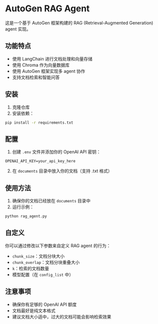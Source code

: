# AutoGen RAG Agent

这是一个基于 AutoGen 框架构建的 RAG (Retrieval-Augmented Generation) agent 实现。

## 功能特点

- 使用 LangChain 进行文档处理和向量存储
- 使用 Chroma 作为向量数据库
- 使用 AutoGen 框架实现多 agent 协作
- 支持文档检索和智能问答

## 安装

1. 克隆仓库
2. 安装依赖：
```bash
pip install -r requirements.txt
```

## 配置

1. 创建 `.env` 文件并添加你的 OpenAI API 密钥：
```
OPENAI_API_KEY=your_api_key_here
```

2. 在 `documents` 目录中放入你的文档（支持 .txt 格式）

## 使用方法

1. 确保你的文档已经放在 `documents` 目录中
2. 运行示例：
```bash
python rag_agent.py
```

## 自定义

你可以通过修改以下参数来自定义 RAG agent 的行为：

- `chunk_size`：文档分块大小
- `chunk_overlap`：文档分块重叠大小
- `k`：检索的文档数量
- 模型配置（在 `config_list` 中）

## 注意事项

- 确保你有足够的 OpenAI API 额度
- 文档最好是纯文本格式
- 建议文档大小适中，过大的文档可能会影响检索效果 